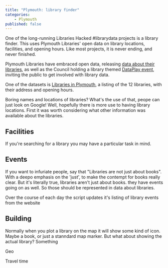 ```yaml
---
title: "Plymouth: library finder"
categories: 
    - Plymouth
published: false
---
```


One of the long-running Libraries Hacked #librarydata projects is a library finder. This uses Plymouth Libraries' open data on library locations, facilities, and opening hours. Like most projects, it is never ending, and never finished.

Plymouth Libraries have embraced open data, releasing [data about their libraries](https://www.plymouth.gov.uk/libraries/aboutlibraryservice/librarydata), as well as the Council holding a library themed [DataPlay event](http://www.dataplymouth.co.uk/articles/data-play-9-itinerary), inviting the public to get involved with library data.

One of the datasets is [Libraries in Plymouth](https://www.plymouth.gov.uk/sites/default/files/Plymouth%20library%20locations%2C%20opening%20hours%20and%20services_0.csv), a listing of the 12 libraries, with their address and opening hours.

Boring names and locations of libraries? What's the use of that, peope can just look on Google! Well, hopefully there is more use to having library locations. First it was worth considering what other information was available about the libraries.


## Facilities

If you're searching for a library you may have a particular task in mind. 


## Events

If you want to infuriate people, say that "Libraries are not just about books". With a deepo emphasis on the 'just', to make the contempt for books really clear. But it's literally true, libraries aren't just about books. they have events going on as well. So those should be represented in data about libraries.

Over the course of each day the script updates it's listing of library events from the website


## Building

Normally when you plot a library on the map it will show some kind of icon. Maybe a book, or just a stanndard map marker. But what about showing the actual library? Something

Geo


Travel time

